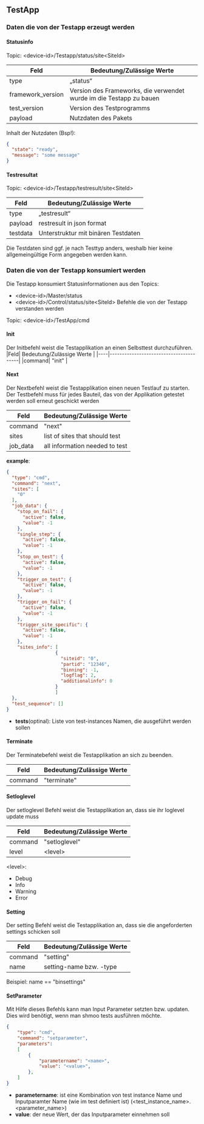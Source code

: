 ## TestApp

### Daten die von der Testapp erzeugt werden

#### Statusinfo

Topic: \<device-id>/Testapp/status/site\<SiteId>

|Feld| Bedeutung/Zulässige Werte   |
|----|------------------------------|
|type| „status“                    |
|framework_version|Version des Frameworks, die verwendet wurde im die Testapp zu bauen|
|test_version|Version des Testprogramms|
|payload| Nutzdaten des Pakets      |

Inhalt der Nutzdaten (Bsp!):
```json
{
  "state": "ready",
  "message": "some message"
}
```


#### Testresultat

Topic: \<device-id>/Testapp/testresult/site\<SiteId>

|Feld| Bedeutung/Zulässige Werte             |
|----|----------------------------------------|
|type| „testresult“                          |
|payload | restresult in json format          |
|testdata| Unterstruktur mit binären Testdaten|

Die Testdaten sind ggf. je nach Testtyp anders, weshalb hier keine allgemeingültige Form angegeben werden kann.

### Daten die von der Testapp konsumiert werden

Die Testapp konsumiert Statusinformationen aus den Topics:

* \<device-id>/Master/status
* \<device-id>/Control/status/site\<SiteId>
Befehle die von der Testapp verstanden werden

Topic: \<device-id>/TestApp/cmd

#### Init

Der Initbefehl weist die Testapplikation an einen Selbsttest durchzuführen.
|Feld| Bedeutung/Zulässige Werte             |
|----|----------------------------------------|
|command| "init"                              |

#### Next

Der Nextbefehl weist die Testapplikation einen neuen Testlauf zu starten. Der Testbefehl muss für jedes Bauteil, das von der Applikation getestet werden soll erneut geschickt werden

|Feld    | Bedeutung/Zulässige Werte           |
|------- |-------------------------------------|
|command | "next"                              |
|sites   | list of sites that should test      |
|job_data| all information needed to test      |

__example__:
```json
{
  "type": "cmd",
  "command": "next",
  "sites": [
    "0"
  ],
  "job_data": {
    "stop_on_fail": {
      "active": false,
      "value": -1
    },
    "single_step": {
      "active": false,
      "value": -1
    },
    "stop_on_test": {
      "active": false,
      "value": -1
    },
    "trigger_on_test": {
      "active": false,
      "value": -1
    },
    "trigger_on_fail": {
      "active": false,
      "value": -1
    },
    "trigger_site_specific": {
      "active": false,
      "value": -1
    },
    "sites_info": [
                  {
                    "siteid": "0",
                    "partid": "12346",
                    "binning": -1,
                    "logflag": 2,
                    "additionalinfo": 0
                  }
                  ]
  },
  "test_sequence": []
}
```

* **tests**(optinal): Liste von test-instances Namen, die ausgeführt werden sollen

#### Terminate

Der Terminatebefehl weist die Testapplikation an sich zu beenden.

|Feld| Bedeutung/Zulässige Werte             |
|----|----------------------------------------|
|command| "terminate"                         |

#### Setloglevel

Der setloglevel Befehl weist die Testapplikation an, dass sie ihr loglevel update muss

|Feld| Bedeutung/Zulässige Werte             |
|----|----------------------------------------|
|command| "setloglevel"                         |
|level| \<level>|
\<level>:

* Debug
* Info
* Warning
* Error

#### Setting

Der setting Befehl weist die Testapplikation an, dass sie die angeforderten settings schicken soll

|Feld| Bedeutung/Zulässige Werte             |
|----|----------------------------------------|
|command| "setting"                         |
|name| setting-name bzw. -type

Beispiel: name == "binsettings"


#### SetParameter 
Mit Hilfe dieses Befehls kann man Input Parameter setzten bzw. updaten. Dies wird benötigt, wenn man shmoo tests ausführen möchte.


```json
{
    "type": "cmd",
    "command": "setparameter",
    "parameters":
    [
        {
            "parametername": "<name>",
            "value": "<value>", 
        },
    ]
}
```

* **parametername**: ist eine Kombination von test instance Name und Inputparamter Name (wie im test definiert ist) (<test_instance_name>.<parameter_name>)
* **value**: der neue Wert, der das Inputparameter einnehmen soll